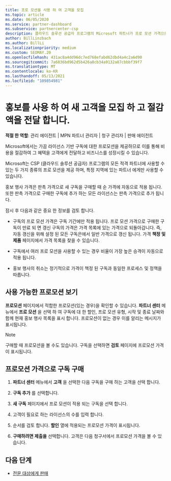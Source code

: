 ```yaml
---
title: 프로 모션을 사용 하 여 고객을 모집
ms.topic: article
ms.date: 06/05/2020
ms.service: partner-dashboard
ms.subservice: partnercenter-csp
description: 클라우드 솔루션 공급자 프로그램의 Microsoft 파트너가 프로 모션 가격으로 구독을 구입 하 고 고객에 게 비용을 절감할 수 있는 방법을 알아봅니다.
author: BillLinzbach
ms.author: BillLi
ms.localizationpriority: medium
ms.custom: SEOMAY.20
ms.openlocfilehash: 431ac8a4dd96dc7ed768efabd62dbd4a4c2a6d90
ms.sourcegitcommit: 7a6836bd962d5b426a8cb34a9132a87cbbbf39f7
ms.translationtype: MT
ms.contentlocale: ko-KR
ms.lasthandoff: 05/13/2021
ms.locfileid: "109854981"
---
```

# <a name="use-promotions-to-attract-new-customers-and-pass-the-savings-on-to-them"></a>홍보를 사용 하 여 새 고객을 모집 하 고 절감 액을 전달 합니다.



**적절 한 역할**: 관리 에이전트 | MPN 파트너 관리자 | 청구 관리자 | 판매 에이전트


Microsoft에서는 가끔 라이선스 기반 구독에 대한 프로모션을 제공하므로 이를 통해 비용을 절감하여 그 혜택을 고객에게 전달하고 비즈니스를 성장시킬 수 있습니다. 

Microsoft는 CSP (클라우드 솔루션 공급자) 프로그램의 모든 적격 파트너에 사용할 수 있는 두 가지 종류의 프로 모션을 제공 하며, 특정 지역에 있는 파트너 에게만 사용할 수 있습니다.

홍보 행사 가격은 판촉 가격으로 새 구독을 구매할 때 순 가격에 자동으로 적용 됩니다. 또한 판촉 가격으로 구매한 구독에 추가 하는 모든 라이선스는 판촉 가격으로 추가 됩니다. 

잠시 후 다음과 같은 중요 한 정보를 검토 합니다.

- 구독의 프로 모션 가격은 구독 기간에만 적용 됩니다. 프로 모션 가격으로 구매한 구독이 만료 되 면 갱신 구독의 가격은 가격 목록에 있는 가격으로 되돌아갑니다. 즉, 자동 갱신을 위해 설정 된 모든 구독은에서 일반 가격으로 갱신 됩니다. 가격 **책정 및 제품** 페이지에서 가격 목록을 찾을 수 있습니다.

- 구독에서 여러 프로 모션을 사용할 수 있는 경우 비율이 가장 높은 승격이 자동으로 적용 됩니다.

- 홍보 행사의 취소는 정기적으로 가격이 책정 된 구독과 동일한 프로세스 및 정책을 따릅니다.

## <a name="see-available-promotions"></a>사용 가능한 프로모션 보기

**프로모션** 페이지에서 적합한 프로모션(있는 경우)을 확인할 수 있습니다. **파트너 센터** 메뉴에서 **프로 모션** 을 선택 하 여 구독에 대 한 할인, 프로 모션 유형, 시작 및 종료 날짜와 함께 현재 홍보 행사 목록을 표시 합니다. 프로모션이 없는 경우 이를 알리는 메시지가 표시됩니다. 

> [!NOTE]  
> 구매할 때 프로모션을 볼 수도 있습니다. 구독을 선택하면 **검토** 페이지에 프로모션 가격이 표시됩니다.

## <a name="purchase-subscriptions-at-promotion-prices"></a>프로모션 가격으로 구독 구매

1. **파트너 센터** 메뉴에서 **고객** 을 선택한 다음 구독을 구매 하는 고객을 선택 합니다. 

2. **구독 추가** 를 선택합니다.

3. **새 구독** 페이지에서 프로 모션이 적용 되는 구독을 선택 합니다.

4. 고객이 필요로 하는 라이선스의 수를 입력 합니다. 

5. 순서를 검토 합니다. **할인** 열에 적용되는 프로모션 가격이 표시됩니다.  

6. **구매하려면 제출을** 선택합니다. 고객은 다음 청구서에서 프로모션 가격을 볼 수 있습니다.  


## <a name="next-steps"></a>다음 단계

- [전문 대상에게 판매](sell-to-education-customers.md)